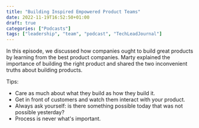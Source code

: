 ```yaml
---
title: "Building Inspired Empowered Product Teams"
date: 2022-11-19T16:52:50+01:00
draft: true
categories: ["Podcasts"]
tags: ["leadership", "team", "podcast", "TechLeadJournal"]
---
```


In this episode, we discussed how companies ought to build great products by learning from the best product companies. Marty explained the importance of building the right product and shared the two inconvenient truths about building products.

<!--more-->

Tips:
* Care as much about what they build as how they build it.
* Get in front of customers and watch them interact with your product.
* Always ask yourself: is there something possible today that was not possible yesterday?
* Process is never what's important.
